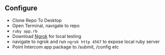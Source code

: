 ## Configure
* Clone Repo To Desktop
* Open Terminal, navigate to repo
* `ruby app.rb`
* Download [Ngrok](https://ngrok.com/) for local testing
* navigate to ngrok and run `ngrok http 4567` to expose local ruby server
* Point Intercom app package to <ngrok-generated-endpoint>/submit, /config etc
